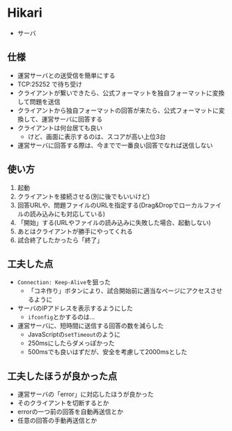 ﻿# Hikari

* サーバ

## 仕様

* 運営サーバとの送受信を簡単にする
* TCP:25252 で待ち受け
* クライアントが繋いできたら、公式フォーマットを独自フォーマットに変換して問題を送信
* クライアントから独自フォーマットの回答が来たら、公式フォーマットに変換して、運営サーバに回答する
* クライアントは何台居ても良い
  * けど、画面に表示するのは、スコアが高い上位3台
* 運営サーバに回答する際は、今までで一番良い回答でなれば送信しない

## 使い方

1. 起動
2. クライアントを接続させる(別に後でもいいけど)
3. 回答URLや、問題ファイルのURLを指定する(Drag&Dropでローカルファイルの読み込みにも対応している)
4. 「開始」する(URLやファイルの読み込みに失敗した場合、起動しない)
5. あとはクライアントが勝手にやってくれる
6. 試合終了したかったら「終了」

## 工夫した点

* `Connection: Keep-Alive`を狙った
  * 「コネ作り」ボタンにより、試合開始前に適当なページにアクセスさせるように
* サーバのIPアドレスを表示するようにした
  * `ifconfig`とかするのは...
* 運営サーバに、短時間に送信する回答の数を減らした
  * JavaScriptの`setTimeout`のように
  * 250msにしたらダメっぽかった
  * 500msでも良いはずだが、安全を考慮して2000msとした

## 工夫したほうが良かった点

* 運営サーバの「error」に対応したほうが良かった
* そのクライアントを切断するとか
* errorの一つ前の回答を自動再送信とか
* 任意の回答の手動再送信とか

